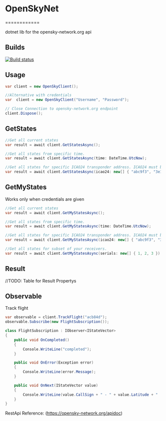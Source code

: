 # OpenSkyNet
============

dotnet lib for the opensky-network.org api

## Builds
[![Build status](https://ci.appveyor.com/api/projects/status/gwga69d3bnlmis7k?svg=true)](https://ci.appveyor.com/project/schulz3000/openskynet)

## Usage

```csharp
var client = new OpenSkyClient();

//Alternative with credentials
var  client = new OpenSkyClient("Username", "Password");

// Close Connection to opensky-network.org endpoint
client.Dispose();
```

## GetStates
```csharp
//Get all current states
var result = await client.GetStatesAsync();

//Get all states from specific time.
var result = await client.GetStatesAsync(time: DateTime.UtcNow);

//Get all states for specific ICAO24 transponder address. ICAO24 must be given in hex representation.
var result = await client.GetStatesAsync(icao24: new[] { "abc9f3", "3e1bf9" });
```

## GetMyStates
Works only when credentials are given
```csharp
//Get all current states
var result = await client.GetMyStatesAsync();

//Get all states from specific time.
var result = await client.GetMyStatesAsync(time: DateTime.UtcNow);

//Get all states for specific ICAO24 transponder address. ICAO24 must be given in hex representation.
var result = await client.GetMyStatesAsync(icao24: new[] { "abc9f3", "3e1bf9" });

//Get all states for subset of your receivers.
var result = await client.GetMyStatesAsync(serials: new[] { 1, 2, 3 });
```
## Result

//TODO: Table for Result Propertys

## Observable
Track flight
```csharp
var observable = client.TrackFlight("acb84d");
observable.Subscribe(new FlightSubscription());

class FlightSubscription : IObserver<IStateVector>
{
    public void OnCompleted()
    {
        Console.WriteLine("completed");
    }

    public void OnError(Exception error)
    {
        Console.WriteLine(error.Message);
    }

    public void OnNext(IStateVector value)
    {
        Console.WriteLine(value.CallSign + " - " + value.Latitude + " | " + value.Longitude);
    }
}
```



RestApi Reference: (https://opensky-network.org/apidoc)